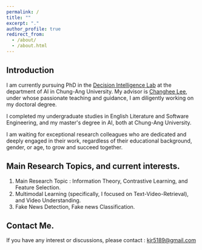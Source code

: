 ```yaml
---
permalink: /
title: ""
excerpt: "."
author_profile: true
redirect_from: 
  - /about/
  - /about.html
---
```



Introduction 
------
I am currently pursuing PhD in the [Decision Intelligence Lab](https://sites.google.com/view/decision-intelligence/home) at the department of AI in Chung-Ang University. My advisor is [Changhee Lee](https://scholar.google.com/citations?user=kSvJTg4AAAAJ&hl=en), under whose passionate teaching and guidance, I am diligently working on my doctoral degree. 

I completed my undergraduate studies in English Literature and Software Engineering, and my master's degree in AI, both at Chung-Ang University. 

I am waiting for exceptional research colleagues who are dedicated and deeply engaged in their work, regardless of their educational background, gender, or age, to grow and succeed together.

Main Research Topics, and current interests.
-----
1. Main Research Topic : Information Theory, Contrastive Learning, and Feature Selection.
2. Multimodal Learning (specifically, I focused on Text-Video-Retrieval), and Video Understanding. 
3. Fake News Detection, Fake news Classification. 

Contact Me. 
------
If you have any interest or discussions, please contact : <kjr5189@gmail.com>

